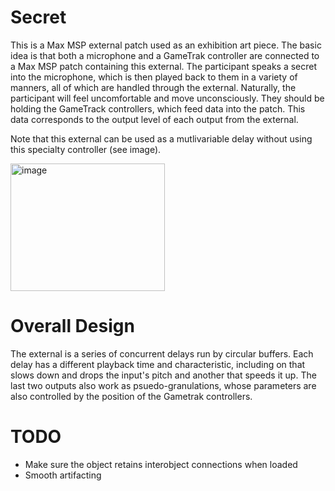 # Secret
This is a Max MSP external patch used as an exhibition art piece. The basic idea is that both a microphone and a GameTrak controller are connected to a Max MSP patch containing this external. The participant speaks a secret into the microphone, which is then played back to them in a variety of manners, all of which are handled through the external. Naturally, the participant will feel uncomfortable and move unconsciously. They should be holding the GameTrack controllers, which feed data into the patch. This data corresponds to the output level of each output from the external.

Note that this external can be used as a mutlivariable delay without using this specialty controller (see image). 

<img width="247" height="204" alt="image" src="https://github.com/user-attachments/assets/72c2344e-22fd-4107-a12d-52ee3c08a3ca" />


# Overall Design
The external is a series of concurrent delays run by circular buffers. Each delay has a different playback time and characteristic, including on that slows down and drops the input's pitch and another that speeds it up. The last two outputs also work as psuedo-granulations, whose parameters are also controlled by the position of the Gametrak controllers.

# TODO
- Make sure the object retains interobject connections when loaded
- Smooth artifacting
